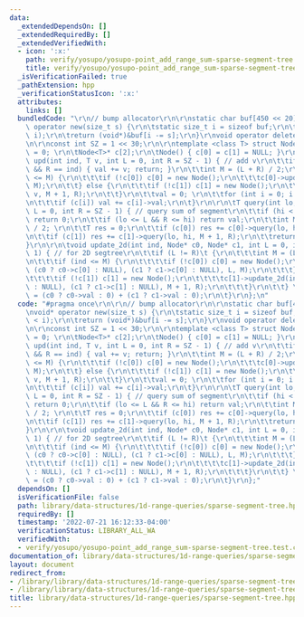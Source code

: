 ```yaml
---
data:
  _extendedDependsOn: []
  _extendedRequiredBy: []
  _extendedVerifiedWith:
  - icon: ':x:'
    path: verify/yosupo/yosupo-point_add_range_sum-sparse-segment-tree.test.cpp
    title: verify/yosupo/yosupo-point_add_range_sum-sparse-segment-tree.test.cpp
  _isVerificationFailed: true
  _pathExtension: hpp
  _verificationStatusIcon: ':x:'
  attributes:
    links: []
  bundledCode: "\r\n// bump allocator\r\n\r\nstatic char buf[450 << 20];\r\nvoid*\
    \ operator new(size_t s) {\r\n\tstatic size_t i = sizeof buf;\r\n\tassert(s <\
    \ i);\r\n\treturn (void*)&buf[i -= s];\r\n}\r\nvoid operator delete(void*) {}\r\
    \n\r\nconst int SZ = 1 << 30;\r\n\r\ntemplate <class T> struct Node {\r\n\tT val\
    \ = 0; \r\n\tNode<T>* c[2];\r\n\tNode() { c[0] = c[1] = NULL; }\r\n\r\n\tvoid\
    \ upd(int ind, T v, int L = 0, int R = SZ - 1) { // add v\r\n\t\tif (L == ind\
    \ && R == ind) { val += v; return; }\r\n\t\tint M = (L + R) / 2;\r\n\t\tif (ind\
    \ <= M) {\r\n\t\t\tif (!c[0]) c[0] = new Node();\r\n\t\t\tc[0]->upd(ind, v, L,\
    \ M);\r\n\t\t} else {\r\n\t\t\tif (!c[1]) c[1] = new Node();\r\n\t\t\tc[1]->upd(ind,\
    \ v, M + 1, R);\r\n\t\t}\r\n\t\tval = 0; \r\n\t\tfor (int i = 0; i < 2; i++)\r\
    \n\t\t\tif (c[i]) val += c[i]->val;\r\n\t}\r\n\r\n\tT query(int lo, int hi, int\
    \ L = 0, int R = SZ - 1) { // query sum of segment\r\n\t\tif (hi < L || R < lo)\
    \ return 0;\r\n\t\tif (lo <= L && R <= hi) return val;\r\n\t\tint M = (L + R)\
    \ / 2; \r\n\t\tT res = 0;\r\n\t\tif (c[0]) res += c[0]->query(lo, hi, L, M);\r\
    \n\t\tif (c[1]) res += c[1]->query(lo, hi, M + 1, R);\r\n\t\treturn res;\r\n\t\
    }\r\n\r\n\tvoid update_2d(int ind, Node* c0, Node* c1, int L = 0, int R = SZ -\
    \ 1) { // for 2D segtree\r\n\t\tif (L != R)\t {\r\n\t\t\tint M = (L + R) / 2;\r\
    \n\t\t\tif (ind <= M) {\r\n\t\t\t\tif (!c[0]) c[0] = new Node();\r\n\t\t\t\tc[0]->update_2d(ind,\
    \ (c0 ? c0->c[0] : NULL), (c1 ? c1->c[0] : NULL), L, M);\r\n\t\t\t} else {\r\n\
    \t\t\t\tif (!c[1]) c[1] = new Node();\r\n\t\t\t\tc[1]->update_2d(ind, (c0 ? c0->c[1]\
    \ : NULL), (c1 ? c1->c[1] : NULL), M + 1, R);\r\n\t\t\t}\r\n\t\t} \r\n\t\tval\
    \ = (c0 ? c0->val : 0) + (c1 ? c1->val : 0);\r\n\t}\r\n};\n"
  code: "#pragma once\r\n\r\n// bump allocator\r\n\r\nstatic char buf[450 << 20];\r\
    \nvoid* operator new(size_t s) {\r\n\tstatic size_t i = sizeof buf;\r\n\tassert(s\
    \ < i);\r\n\treturn (void*)&buf[i -= s];\r\n}\r\nvoid operator delete(void*) {}\r\
    \n\r\nconst int SZ = 1 << 30;\r\n\r\ntemplate <class T> struct Node {\r\n\tT val\
    \ = 0; \r\n\tNode<T>* c[2];\r\n\tNode() { c[0] = c[1] = NULL; }\r\n\r\n\tvoid\
    \ upd(int ind, T v, int L = 0, int R = SZ - 1) { // add v\r\n\t\tif (L == ind\
    \ && R == ind) { val += v; return; }\r\n\t\tint M = (L + R) / 2;\r\n\t\tif (ind\
    \ <= M) {\r\n\t\t\tif (!c[0]) c[0] = new Node();\r\n\t\t\tc[0]->upd(ind, v, L,\
    \ M);\r\n\t\t} else {\r\n\t\t\tif (!c[1]) c[1] = new Node();\r\n\t\t\tc[1]->upd(ind,\
    \ v, M + 1, R);\r\n\t\t}\r\n\t\tval = 0; \r\n\t\tfor (int i = 0; i < 2; i++)\r\
    \n\t\t\tif (c[i]) val += c[i]->val;\r\n\t}\r\n\r\n\tT query(int lo, int hi, int\
    \ L = 0, int R = SZ - 1) { // query sum of segment\r\n\t\tif (hi < L || R < lo)\
    \ return 0;\r\n\t\tif (lo <= L && R <= hi) return val;\r\n\t\tint M = (L + R)\
    \ / 2; \r\n\t\tT res = 0;\r\n\t\tif (c[0]) res += c[0]->query(lo, hi, L, M);\r\
    \n\t\tif (c[1]) res += c[1]->query(lo, hi, M + 1, R);\r\n\t\treturn res;\r\n\t\
    }\r\n\r\n\tvoid update_2d(int ind, Node* c0, Node* c1, int L = 0, int R = SZ -\
    \ 1) { // for 2D segtree\r\n\t\tif (L != R)\t {\r\n\t\t\tint M = (L + R) / 2;\r\
    \n\t\t\tif (ind <= M) {\r\n\t\t\t\tif (!c[0]) c[0] = new Node();\r\n\t\t\t\tc[0]->update_2d(ind,\
    \ (c0 ? c0->c[0] : NULL), (c1 ? c1->c[0] : NULL), L, M);\r\n\t\t\t} else {\r\n\
    \t\t\t\tif (!c[1]) c[1] = new Node();\r\n\t\t\t\tc[1]->update_2d(ind, (c0 ? c0->c[1]\
    \ : NULL), (c1 ? c1->c[1] : NULL), M + 1, R);\r\n\t\t\t}\r\n\t\t} \r\n\t\tval\
    \ = (c0 ? c0->val : 0) + (c1 ? c1->val : 0);\r\n\t}\r\n};"
  dependsOn: []
  isVerificationFile: false
  path: library/data-structures/1d-range-queries/sparse-segment-tree.hpp
  requiredBy: []
  timestamp: '2022-07-21 16:12:33-04:00'
  verificationStatus: LIBRARY_ALL_WA
  verifiedWith:
  - verify/yosupo/yosupo-point_add_range_sum-sparse-segment-tree.test.cpp
documentation_of: library/data-structures/1d-range-queries/sparse-segment-tree.hpp
layout: document
redirect_from:
- /library/library/data-structures/1d-range-queries/sparse-segment-tree.hpp
- /library/library/data-structures/1d-range-queries/sparse-segment-tree.hpp.html
title: library/data-structures/1d-range-queries/sparse-segment-tree.hpp
---
```

